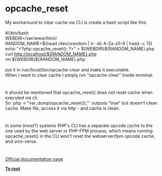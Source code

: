 # opcache_reset




<div class="phpcode"><span class="html">
My workaround to clear cache via CLI is create a bash script like this:<br><br>#!/bin/bash<br>WEBDIR=/var/www/html/<br>RANDOM_NAME=$(head /dev/urandom | tr -dc A-Za-z0-9 | head -c 13)<br>echo &quot;<span class="default">&lt;?php opcache_reset</span><span class="keyword">(); </span><span class="default">?&gt;</span>&quot; &gt; ${WEBDIR}${RANDOM_NAME}.php<br>curl <a href="http://localhost/${RANDOM_NAME}.php" rel="nofollow" target="_blank">http://localhost/${RANDOM_NAME}.php</a><br>rm ${WEBDIR}${RANDOM_NAME}.php<br><br>put it in /usr/local/bin/opcache-clear and make it executable. <br>When I want to clear cache I simply run &quot;opcache-clear&quot; inside terminal.</span>
</div>
  

#


<div class="phpcode"><span class="html">
It should be mentioned that opcache_reset() does not reset cache when executed via cli. <br>So `php -r &quot;var_dump(opcache_reset());&quot;` outputs &quot;true&quot; but doesn&apos;t clean cache. Make file, access it via http - and cache is clean.</span>
</div>
  

#


<div class="phpcode"><span class="html">
In some (most?) systems PHP&apos;s CLI has a separate opcode cache to the one used by the web server or PHP-FPM process, which means running opcache_reset() in the CLI won&apos;t reset the webserver/fpm opcode cache, and vice-versa.</span>
</div>
  

#

[Official documentation page](https://www.php.net/manual/en/function.opcache-reset.php)

**[To root](/README.md)**